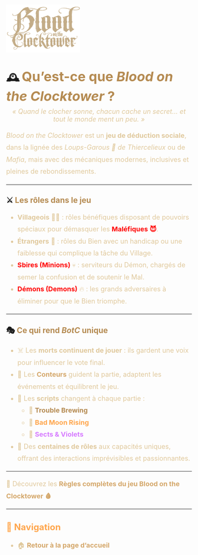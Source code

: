 <p align="left">
  <a href="/botc-fr-bambi/">
    <img src="images/logo.png" alt="Accueil BotC FR" width="200">
  </a>
</p>

# 🕰️ <span style="color:#b58b52; font-weight:bold; font-size:36px;">Qu’est-ce que <em>Blood on the Clocktower</em> ?</span>

<p style="text-align:center; color:#e0c99d; font-style:italic; font-size:18px; margin-top:-10px;">
  « Quand le clocher sonne, chacun cache un secret... et tout le monde ment un peu. »
</p>

<p style="color:#e0c99d; font-size:18px; line-height:1.8;">
<em>Blood on the Clocktower</em> est un <strong>jeu de déduction sociale</strong>, dans la lignée des 
<em>Loups-Garous 🐺 de Thiercelieux</em> ou de <em>Mafia</em>,  
mais avec des mécaniques modernes, inclusives et pleines de rebondissements.  
</p>

---

## ⚔️ <span style="color:#b58b52; font-weight:bold;">Les rôles dans le jeu</span>

<ul style="color:#e0c99d; font-size:18px; line-height:1.8;">
  <li><strong>Villageois</strong> 🧑‍🌾 : rôles bénéfiques disposant de pouvoirs spéciaux pour démasquer les <span style="color:red; font-weight:bold;">Maléfiques 😈</span>.</li>
  <li><strong>Étrangers</strong> 🌙 : rôles du Bien avec un handicap ou une faiblesse qui complique la tâche du Village.</li>
  <li><strong><span style="color:red; font-weight:bold;">Sbires (Minions)</span></strong> 💀 : serviteurs du Démon, chargés de semer la confusion et de soutenir le Mal.</li>
  <li><strong><span style="color:red; font-weight:bold;">Démons (Demons)</span></strong> 🔥 : les grands adversaires à éliminer pour que le Bien triomphe.</li>
</ul>

---

## 🎭 <span style="color:#b58b52; font-weight:bold;">Ce qui rend <em>BotC</em> unique</span>

<ul style="color:#e0c99d; font-size:18px; line-height:1.8;">
  <li>☠️ Les <strong>morts continuent de jouer</strong> : ils gardent une voix pour influencer le vote final.</li>
  <li>📜 Les <strong><a href="./conteur.md" style="color:#d4a76a; font-weight:bold; text-decoration:none;">Conteurs</a></strong> guident la partie, adaptent les événements et équilibrent le jeu.</li>
  <li>🧩 Les <strong>scripts</strong> changent à chaque partie :
    <ul>
      <li>🍺 <a href="./trouble_brewing.html" style="color:#b58b52; font-weight:bold; text-decoration:none;">Trouble Brewing</a></li>
      <li>🌙 <a href="./bmr.html" style="color:#ffa64d; font-weight:bold; text-decoration:none;">Bad Moon Rising</a></li>
      <li>💐 <a href="./sv.html" style="color:#d67bff; font-weight:bold; text-decoration:none;">Sects & Violets</a></li>
    </ul>
  </li>
  <li>🔮 Des <strong>centaines de rôles</strong> aux capacités uniques, offrant des interactions imprévisibles et passionnantes.</li>
</ul>

---

<p style="color:#e0c99d; font-size:18px; line-height:1.8;">
📘 Découvrez les <a href="./regles.html" style="color:#d4a76a; font-weight:bold; text-decoration:none;">Règles complètes du jeu Blood on the Clocktower 🩸</a>
</p>

---

<h2 style="color:#ffa64d; font-weight:bold; font-size:24px;">📂 Navigation</h2>

<ul style="color:#e0c99d; font-size:18px; line-height:1.7;">
  <li>🏠 <a href="./index.html" style="color:#d4a76a; font-weight:bold; text-decoration:none;">Retour à la page d’accueil</a></li>
</ul>

